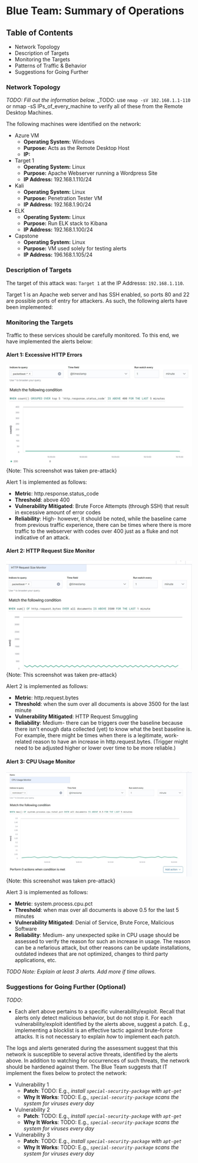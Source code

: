 # Blue Team: Summary of Operations

## Table of Contents
- Network Topology
- Description of Targets
- Monitoring the Targets
- Patterns of Traffic & Behavior
- Suggestions for Going Further

### Network Topology
_TODO: Fill out the information below._
_TODO: use `nmap -sV 102.168.1.1-110` or nmap -sS IPs_of_every_machine to verify all of these from the Remote Desktop Machines.
  
The following machines were identified on the network:
- Azure VM
  - **Operating System:** Windows
  - **Purpose:** Acts as the Remote Desktop Host
  - **IP:** 
- Target 1
  - **Operating System:** Linux
  - **Purpose:** Apache Webserver running a Wordpress Site
  - **IP Address:** 192.168.1.110/24
- Kali 
  - **Operating System:** Linux
  - **Purpose:** Penetration Tester VM
  - **IP Address:** 192.168.1.90/24
- ELK
  - **Operating System:** Linux
  - **Purpose:** Run ELK stack to Kibana
  - **IP Address:** 192.168.1.100/24
- Capstone
  - **Operating System:** Linux
  - **Purpose:** VM used solely for testing alerts
  - **IP Address:** 196.168.1.105/24

### Description of Targets

The target of this attack was: `Target 1` at the IP Addresss: `192.168.1.110`.

Target 1 is an Apache web server and has SSH enabled, so ports 80 and 22 are possible ports of entry for attackers. As such, the following alerts have been implemented:

### Monitoring the Targets

Traffic to these services should be carefully monitored. To this end, we have implemented the alerts below:

#### Alert 1: Excessive HTTP Errors

![HTTPErrorsAlert](https://github.com/skyeskyeskye/PENN_CYBERSECURITY_FINAL/blob/main/Blue_Team_Defensive/Images/ExcessiveHTTPErrors_Kibana.jpg)
    {Note: This screenshot was taken pre-attack}

Alert 1 is implemented as follows:
  - **Metric**: http.response.status_code
  - **Threshold**: above 400
  - **Vulnerability Mitigated**: Brute Force Attempts (through SSH) that result in excessive amount of error codes
  - **Reliability**: High- however, it should be noted, while the baseline came from previous traffic experience, there can be times where there is more traffic to the webserver with codes over 400 just as a fluke and not indicative of an attack.

#### Alert 2: HTTP Request Size Monitor

![HTTPRequestSize](https://github.com/skyeskyeskye/PENN_CYBERSECURITY_FINAL/blob/main/Blue_Team_Defensive/Images/HTTPRequestSize_Kibana.jpg)
    {Note: This screenshot was taken pre-attack}

Alert 2 is implemented as follows:
  - **Metric**: http.request.bytes
  - **Threshold**: when the sum over all documents is above 3500 for the last minute
  - **Vulnerability Mitigated**: HTTP Request Smuggling
  - **Reliability**: Medium- there can be triggers over the baseline because there isn't enough data collected (yet) to know what the best baseline is. For example, there might be times when there is a legitimate, work-related reason to have an increase in http.request.bytes. (Trigger might need to be adjusted higher or lower over time to be more reliable.)

#### Alert 3: CPU Usage Monitor

![CPUUsageAlert](https://github.com/skyeskyeskye/PENN_CYBERSECURITY_FINAL/blob/main/Blue_Team_Defensive/Images/CPUUsageMonitor_Kibana.jpg)
    {Note: this screenshot was taken pre-attack}

Alert 3 is implemented as follows:
  - **Metric**: system.process.cpu.pct 
  - **Threshold**: when max over all documents is above 0.5 for the last 5 minutes
  - **Vulnerability Mitigated**: Denial of Service, Brute Force, Malicious Software
  - **Reliability**: Medium- any unexpected spike in CPU usage should be assessed to verify the reason for such an increase in usage. The reason can be a nefarious attack, but other reasons can be update installations, outdated indexes that are not optimized, changes to third party applications, etc. 

_TODO Note: Explain at least 3 alerts. Add more if time allows._

### Suggestions for Going Further (Optional)
_TODO_: 
- Each alert above pertains to a specific vulnerability/exploit. Recall that alerts only detect malicious behavior, but do not stop it. For each vulnerability/exploit identified by the alerts above, suggest a patch. E.g., implementing a blocklist is an effective tactic against brute-force attacks. It is not necessary to explain _how_ to implement each patch.

The logs and alerts generated during the assessment suggest that this network is susceptible to several active threats, identified by the alerts above. In addition to watching for occurrences of such threats, the network should be hardened against them. The Blue Team suggests that IT implement the fixes below to protect the network:
- Vulnerability 1
  - **Patch**: TODO: E.g., _install `special-security-package` with `apt-get`_
  - **Why It Works**: TODO: E.g., _`special-security-package` scans the system for viruses every day_
- Vulnerability 2
  - **Patch**: TODO: E.g., _install `special-security-package` with `apt-get`_
  - **Why It Works**: TODO: E.g., _`special-security-package` scans the system for viruses every day_
- Vulnerability 3
  - **Patch**: TODO: E.g., _install `special-security-package` with `apt-get`_
  - **Why It Works**: TODO: E.g., _`special-security-package` scans the system for viruses every day_
